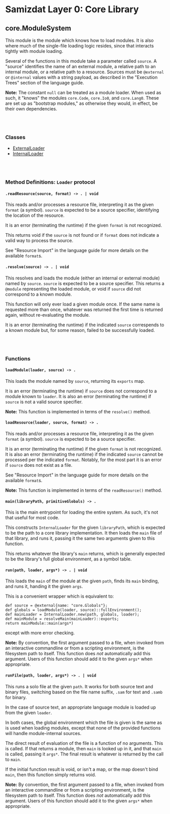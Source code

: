 Samizdat Layer 0: Core Library
==============================

core.ModuleSystem
-----------------

This module is the module which knows how to load modules. It is also
where much of the single-file loading logic resides, since that interacts
tightly with module loading.

Several of the functions in this module take a parameter called `source`.
A "source" identifies the name of an external module, a relative path
to an internal module, or a relative path to a resource. Sources must
be `@external` or `@internal` values with a string payload,
as described in the "Execution Trees" section of the language guide.

**Note:** The constant `null` can be treated as a module loader. When used
as such, it "knows" the modules `core.Code`, `core.Io0`, and `core.Lang0`.
These are set up as "bootstrap modules," as otherwise they would, in effect,
be their own dependencies.


<br><br>
### Classes

* [ExternalLoader](ExternalLoader.md)
* [InternalLoader](InternalLoader.md)

<br><br>
### Method Definitions: `Loader` protocol

#### `.readResource(source, format) -> . | void`

This reads and/or processes a resource file, interpreting it as the given
`format` (a symbol). `source` is expected to be a source specifier,
identifying the location of the resource.

It is an error (terminating the runtime) if the given `format` is not
recognized.

This returns void if the `source` is not found or if `format` does not
indicate a valid way to process the source.

See "Resource Import" in the language guide for more details on the
available `format`s.

#### `.resolve(source) -> . | void`

This resolves and loads the module (either an internal or external module)
named by `source`. `source` is expected to be a source specifier. This
returns a `@module` representing the loaded module, or void if `source`
did not correspond to a known module.

This function will only ever load a given module once. If the same name
is requested more than once, whatever was returned the first time
is returned again, without re-evaluating the module.

It is an error (terminating the runtime) if the indicated `source` correspends
to a known module but, for some reason, failed to be successfully loaded.


<br><br>
### Functions

#### `loadModule(loader, source) -> .`

This loads the module named by `source`, returning its `exports` map.

It is an error (terminating the runtime) if `source` does not correspond to
a module known to `loader`. It is also an error (terminating the runtime)
if `source` is not a valid source specifier.

**Note:** This function is implemented in terms of the `resolve()` method.

#### `loadResource(loader, source, format) -> .`

This reads and/or processes a resource file, interpreting it as the given
`format` (a symbol). `source` is expected to be a source specifier.

It is an error (terminating the runtime) if the given `format` is not
recognized. It is also an error (terminating the runtime) if the indicated
`source` cannot be processed per the indicated `format`. Notably, for the
most part it is an error if `source` does not exist as a file.

See "Resource Import" in the language guide for more details on the
available `format`s.

**Note:** This function is implemented in terms of the `readResource()`
method.

#### `main(libraryPath, primitiveGlobals) -> .`

This is the main entrypoint for loading the entire system. As such, it's
not that useful for most code.

This constructs `InternalLoader` for the given `libraryPath`, which is
expected to be the path to a core library implementation. It then loads
the `main` file of that library, and runs it, passing it the same two
arguments given to this function.

This returns whatever the library's `main` returns, which is generally
expected to be the library's full global environment, as a symbol table.

#### `run(path, loader, args*) -> . | void`

This loads the `main` of the module at the given `path`, finds its
`main` binding, and runs it, handing it the given `args`.

This is a convenient wrapper which is equivalent to:

```
def source = @external{name: "core.Globals"};
def globals = loadModule(loader, source)::fullEnvironment();
def mainLoader = InternalLoader.new(path, globals, loader);
def mainModule = resolveMain(mainLoader)::exports;
return mainModule::main(args*)
```

except with more error checking.

**Note:** By convention, the first argument passed to a file, when invoked
from an interactive commandline or from a scripting environment, is the
filesystem path to itself. This function does *not* automatically add this
argument. Users of this function should add it to the given `args*` when
appropriate.

#### `runFile(path, loader, args*) -> . | void`

This runs a solo file at the given `path`. It works for both source text
and binary files, switching based on the file name suffix, `.sam` for text
and `.samb` for binary.

In the case of source text, an appropriate language module is loaded up
from the given `loader`.

In both cases, the global environment which the file is given is the
same as is used when loading modules, except that none of the provided
functions will handle module-internal sources.

The direct result of evaluation of the file is a function of no arguments.
This is called. If that returns a module, then `main` is looked up in it,
and that `main` is called, passing it `args*`. The final result is whatever
is returned by the call to `main`.

If the initial function result is void, or isn't a map, or the map doesn't
bind `main`, then this function simply returns void.

**Note:** By convention, the first argument passed to a file, when invoked
from an interactive commandline or from a scripting environment, is the
filesystem path to itself. This function does *not* automatically add this
argument. Users of this function should add it to the given `args*` when
appropriate.
